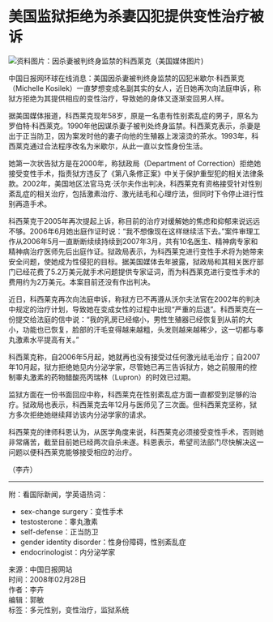 # 美国监狱拒绝为杀妻囚犯提供变性治疗被诉

![资料图片：因杀妻被判终身监禁的科西莱克（美国媒体图片)](http://img.ifeng.com/res/200802/0228_330383.jpg)

中国日报网环球在线消息：美国因杀妻被判终身监禁的囚犯米歇尔·科西莱克（Michelle Kosilek）一直梦想变成名副其实的女人，近日她再次向法庭申诉，称狱方拒绝为其提供相应的变性治疗，导致她的身体又逐渐变回男人样。

据美国媒体报道，科西莱克现年58岁，原是一名患有性别紊乱症的男子，原名为罗伯特·科西莱克。1990年他因谋杀妻子被判处终身监禁。科西莱克表示，杀妻是出于正当防卫，因为案发时他的妻子向他的生殖器上泼滚烫的茶水。1993年，科西莱克通过合法程序改名为米歇尔，从此一直以女性身份生活。

她第一次状告狱方是在2000年，称狱政局（Department of Correction）拒绝她接受变性手术，指责狱方违反了《第八条修正案》中关于保护重型犯的相关法律条款。2002年，美国地区法官马克·沃尔夫作出判决，科西莱克有资格接受针对性别紊乱症的相关治疗，包括激素治疗、激光祛毛和心理疗法，但同时下令停止进行性别再造手术。

科西莱克于2005年再次提起上诉，称目前的治疗对缓解她的焦虑和抑郁来说远远不够。2006年6月她出庭作证时说：“我不想像现在这样继续活下去。”案件审理工作从2006年5月一直断断续续持续到2007年3月，共有10名医生、精神病专家和精神病治疗医师先后出庭作证。狱政局表示，为科西莱克进行变性手术将为她带来安全问题，使她成为性侵犯的目标。据美国媒体去年披露，狱政局和其相关医疗部门已经花费了5.2万美元就手术问题提供专家证词，而为科西莱克进行变性手术的费用约为2万美元。本案目前还没有作出判决。

近日，科西莱克再次向法庭申诉，称狱方已不再遵从沃尔夫法官在2002年的判决中规定的治疗计划，导致她在变成女性的过程中出现“严重的后退”。科西莱克在一份提交给法庭的信中说：“我的乳房已经缩小，男性生殖器已经恢复到从前的大小，功能也已恢复，脸部的汗毛变得越来越粗，头发则越来越稀少，这一切都与睾丸激素水平提高有关。”

科西莱克称，自2006年5月起，她就再也没有接受过任何激光祛毛治疗；自2007年10月起，狱方拒绝她见内分泌学家，尽管她已再三告诉狱方，她之前服用的控制睾丸激素的药物醋酸亮丙瑞林（Lupron）的时效已过期。

监狱方面在一份书面回应中称，科西莱克在性别紊乱症方面一直都受到足够的治疗。狱政局也表示，科西莱克去年12月与医师见了三次面。但科西莱克坚称，狱方多次拒绝她继续拜访该内分泌学家的请求。

科西莱克的律师科恩认为，从医学角度来说，科西莱克必须接受变性手术，否则她非常痛苦，截至目前她已经两次自杀未遂。科恩表示，希望司法部门尽快解决这一问题以便科西莱克能够接受相应的治疗。

（李卉）

---

附：看国际新闻，学英语热词：

- sex-change surgery：变性手术
- testosterone：睾丸激素
- self-defense：正当防卫
- gender identity disorder：性身份障碍，性别紊乱症
- endocrinologist：内分泌学家

来源：中国日报网站  
时间：2008年02月28日  
作者：李卉  
编辑：郭敏  
标签：多元性别，变性治疗，监狱系统
<!-- tcd_original_link https://news.ifeng.com/world/oddnews/200802/0228_2593_416881.shtml -->
